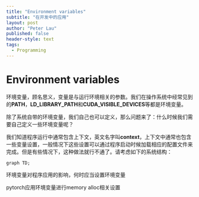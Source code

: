 ```yaml
---
title: "Environment variables"
subtitle: "在开发中的应用"
layout: post
author: "Peter Lau"
published: false
header-style: text
tags:
  - Programming
---
```


# Environment variables

环境变量，顾名思义，变量是与运行环境相关的参数。我们在操作系统中经常见到的**PATH**，**LD_LIBRARY_PATH**和**CUDA_VISIBLE_DEVICES**等都是环境变量。

除了系统自带的环境变量，我们自己也可以定义，那么问题来了：什么时候我们需要自己定义一些环境变量呢？

我们知道程序运行中通常包含上下文，英文名字叫**context**，上下文中通常也包含一些变量设置，一般情况下这些设置可以通过程序启动时候加载相应的配置文件来完成。但是有些情况下，这种做法就行不通了。请考虑如下的系统结构：

```mermaid
graph TD;

```



环境变量对程序应用的影响，何时应当设置环境变量

pytorch应用环境变量进行memory alloc相关设置
